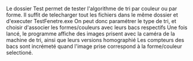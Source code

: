 Le dossier Test permet de tester l'algorithme de tri par couleur ou par forme. 
Il suffit de telecharger tout les fichiers dans le même dossier et d'executer TestFenetre.exe
On peut donc paramétrer le type de tri, et choisir d'associer les formes/couleurs avec leurs bacs respectifs
Une fois lancé, le programme affiche des images prisent avec la caméra de la machine de tri, ainsi que leurs versions homographié
Les compteurs des bacs sont incrémeté quand l'image prise correspond à la forme/couleur selectioné.
